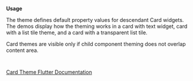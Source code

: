 **Usage**

The theme defines default property values for descendant Card widgets. The demos display how the theming works in a card with text widget, card with a list tile theme, and a card with a transparent list tile.

Card themes are visible only if child component theming does not overlap content area.

` `

[Card Theme Flutter Documentation](https://api.flutter.dev/flutter/material/CardTheme-class.html)

` `